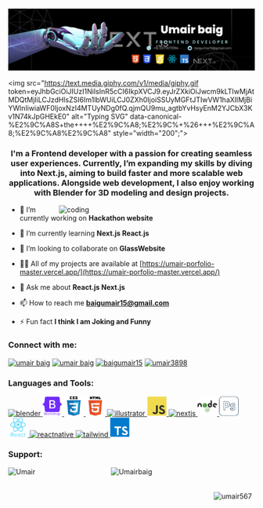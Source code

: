 ![logo](https://github.com/Umair567/Umair567/blob/main/White%20Minimalist%20Corporate%20Personal%20Profile%20LinkedIn%20Banner%20(3).png)

<img src="https://text.media.giphy.com/v1/media/giphy.gif
token=eyJhbGciOiJIUzI1NiIsInR5cCI6IkpXVCJ9.eyJrZXkiOiJwcm9kLTIwMjAtMDQtMjIiLCJzdHlsZSI6Im1lbWUiLCJ0ZXh0IjoiSSUyMGFtJTIwVW1haXIlMjBiYWlnIiwiaWF0IjoxNzI4MTUyNDg0fQ.qjmQU9mu_agtbYvHsyEnM2YJCbX3Kv1N74kJpGHEkE0" alt="Typing SVG" data-canonical-%E2%9C%A8S+the++++%E2%9C%A8;%E2%9C%+%26+++%E2%9C%A8;%E2%9C%A8%E2%9C%A8" style="width="200";">

<h3 align="center">I'm a Frontend developer with a passion for creating seamless user experiences. Currently, I’m expanding my skills by diving into Next.js, aiming to build faster and more scalable web applications. Alongside web development, I also enjoy working with Blender for 3D modeling and design projects.</h3>

<img align="right" alt="coding" width="400" src="https://camo.githubusercontent.com/2366b34bb903c09617990fb5fff4622f3e941349e846ddb7e73df872a9d21233/68747470733a2f2f63646e2e6472696262626c652e636f6d2f75736572732f3733303730332f73637265656e73686f74732f363538313234332f6176656e746f2e676966">

- 🔭 I’m currently working on **Hackathon website**

- 🌱 I’m currently learning **Next.js React.js**

- 👯 I’m looking to collaborate on **GlassWebsite**

- 👨‍💻 All of my projects are available at [https://umair-porfolio-master.vercel.app/](https://umair-porfolio-master.vercel.app/)

- 💬 Ask me about **React.js Next.js**

- 📫 How to reach me **baigumair15@gmail.com**

- ⚡ Fun fact **I think I am Joking and Funny**

<h3 align="left">Connect with me:</h3>
<p align="left">
<a href="https://linkedin.com/in/umair baig" target="blank"><img align="center" src="https://raw.githubusercontent.com/rahuldkjain/github-profile-readme-generator/master/src/images/icons/Social/linked-in-alt.svg" alt="umair baig" height="30" width="40" /></a>
<a href="https://fb.com/umair baig" target="blank"><img align="center" src="https://raw.githubusercontent.com/rahuldkjain/github-profile-readme-generator/master/src/images/icons/Social/facebook.svg" alt="umair baig" height="30" width="40" /></a>
<a href="https://instagram.com/baigumair15" target="blank"><img align="center" src="https://raw.githubusercontent.com/rahuldkjain/github-profile-readme-generator/master/src/images/icons/Social/instagram.svg" alt="baigumair15" height="30" width="40" /></a>
<a href="https://discord.gg/umair3898" target="blank"><img align="center" src="https://raw.githubusercontent.com/rahuldkjain/github-profile-readme-generator/master/src/images/icons/Social/discord.svg" alt="umair3898" height="30" width="40" /></a>
</p>

<h3 align="left">Languages and Tools:</h3>
<p align="left"> <a href="https://www.blender.org/" target="_blank" rel="noreferrer"> <img src="https://download.blender.org/branding/community/blender_community_badge_white.svg" alt="blender" width="40" height="40"/> </a> <a href="https://getbootstrap.com" target="_blank" rel="noreferrer"> <img src="https://raw.githubusercontent.com/devicons/devicon/master/icons/bootstrap/bootstrap-plain-wordmark.svg" alt="bootstrap" width="40" height="40"/> </a> <a href="https://www.w3schools.com/css/" target="_blank" rel="noreferrer"> <img src="https://raw.githubusercontent.com/devicons/devicon/master/icons/css3/css3-original-wordmark.svg" alt="css3" width="40" height="40"/> </a> <a href="https://www.w3.org/html/" target="_blank" rel="noreferrer"> <img src="https://raw.githubusercontent.com/devicons/devicon/master/icons/html5/html5-original-wordmark.svg" alt="html5" width="40" height="40"/> </a> <a href="https://www.adobe.com/in/products/illustrator.html" target="_blank" rel="noreferrer"> <img src="https://www.vectorlogo.zone/logos/adobe_illustrator/adobe_illustrator-icon.svg" alt="illustrator" width="40" height="40"/> </a> <a href="https://developer.mozilla.org/en-US/docs/Web/JavaScript" target="_blank" rel="noreferrer"> <img src="https://raw.githubusercontent.com/devicons/devicon/master/icons/javascript/javascript-original.svg" alt="javascript" width="40" height="40"/> </a> <a href="https://nextjs.org/" target="_blank" rel="noreferrer"> <img src="https://cdn.worldvectorlogo.com/logos/nextjs-2.svg" alt="nextjs" width="40" height="40"/> </a> <a href="https://nodejs.org" target="_blank" rel="noreferrer"> <img src="https://raw.githubusercontent.com/devicons/devicon/master/icons/nodejs/nodejs-original-wordmark.svg" alt="nodejs" width="40" height="40"/> </a> <a href="https://www.photoshop.com/en" target="_blank" rel="noreferrer"> <img src="https://raw.githubusercontent.com/devicons/devicon/master/icons/photoshop/photoshop-line.svg" alt="photoshop" width="40" height="40"/> </a> <a href="https://reactjs.org/" target="_blank" rel="noreferrer"> <img src="https://raw.githubusercontent.com/devicons/devicon/master/icons/react/react-original-wordmark.svg" alt="react" width="40" height="40"/> </a> <a href="https://reactnative.dev/" target="_blank" rel="noreferrer"> <img src="https://reactnative.dev/img/header_logo.svg" alt="reactnative" width="40" height="40"/> </a> <a href="https://tailwindcss.com/" target="_blank" rel="noreferrer"> <img src="https://www.vectorlogo.zone/logos/tailwindcss/tailwindcss-icon.svg" alt="tailwind" width="40" height="40"/> </a> <a href="https://www.typescriptlang.org/" target="_blank" rel="noreferrer"> <img src="https://raw.githubusercontent.com/devicons/devicon/master/icons/typescript/typescript-original.svg" alt="typescript" width="40" height="40"/> </a> </p>

<h3 align="left">Support:</h3>
<p><a href="https://www.buymeacoffee.com/Umair"> <img align="left" src="https://cdn.buymeacoffee.com/buttons/v2/default-yellow.png" height="50" width="210" alt="Umair" /></a><a href="https://ko-fi.com/Umairbaig"> <img align="left" src="https://cdn.ko-fi.com/cdn/kofi3.png?v=3" height="50" width="210" alt="Umairbaig" /></a></p><br><br>

<p><img align="center" src="https://github-readme-stats.vercel.app/api/top-langs?username=umair567&show_icons=true&locale=en&layout=compact" alt="umair567" /></p>
